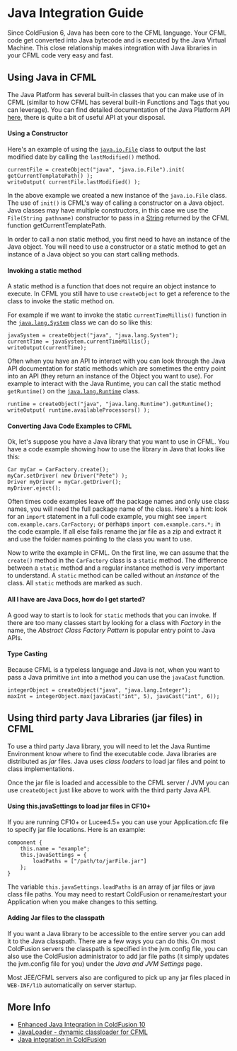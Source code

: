 # Java Integration Guide

Since ColdFusion 6, Java has been core to the CFML language. Your CFML code get converted into Java bytecode and is executed by the Java Virtual Machine. This close relationship makes integration with Java libraries in your CFML code very easy and fast.

## Using Java in CFML

The Java Platform has several built-in classes that you can make use of in CFML (similar to how CFML has several built-in Functions and Tags that you can leverage). You can find detailed documentation of the Java Platform API [here](https://docs.oracle.com/javase/8/docs/api/index.html), there is quite a bit of useful API at your disposal.

#### Using a Constructor

Here's an example of using the [`java.io.File`](https://docs.oracle.com/javase/8/docs/api/java/io/File.html) class to output the last modified date by calling the `lastModified()` method.

    currentFile = createObject("java", "java.io.File").init( getCurrentTemplatePath() );
    writeOutput( currentFile.lastModified() );

In the above example we created a new instance of the `java.io.File` class. The use of `init()` is CFML's way of calling a constructor on a Java object. Java classes may have multiple constructors, in this case we use the `File(String pathname)` constructor to pass in a [String](https://javadocs.org/string) returned by the CFML function getCurrentTemplatePath.

In order to call a non static method, you first need to have an instance of the Java object. You will need to use a constructor or a static method to get an instance of a Java object so you can start calling methods.

#### Invoking a static method

A static method is a function that does not require an object instance to execute. In CFML you still have to use `createObject` to get a reference to the class to invoke the static method on.

For example if we want to invoke the static `currentTimeMillis()` function in the [`java.lang.System`](https://docs.oracle.com/javase/8/docs/api/java/lang/System.html) class
we can do so like this:

    javaSystem = createObject("java", "java.lang.System");
    currentTime = javaSystem.currentTimeMillis();
    writeOutput(currentTime);

Often when you have an API to interact with you can look through the Java API documentation for static methods which are sometimes the entry point into an API (they return an instance of the Object you want to use). For example to interact with the Java Runtime, you can call the static method `getRuntime()` on the [`java.lang.Runtime`](https://javadocs.org/runtime) class.

    runtime = createObject("java", "java.lang.Runtime").getRuntime();
    writeOutput( runtime.availableProcessors() );

#### Converting Java Code Examples to CFML

Ok, let's suppose you have a Java library that you want to use in CFML. You have a code example showing how to use the library in Java that looks like this:

    Car myCar = CarFactory.create();
    myCar.setDriver( new Driver("Pete") );
    Driver myDriver = myCar.getDriver();
    myDriver.eject();

Often times code examples leave off the package names and only use class names, you will need the full package name of the class. Here's a hint: look for an `import` statement in a full code example, you might see `import com.example.cars.CarFactory;` or perhaps `import com.example.cars.*;` in the code example. If all else fails rename the jar file as a zip and extract it and use the folder names pointing to the class you want to use.

Now to write the example in CFML. On the first line, we can assume that the `create()` method in the `CarFactory` class is a `static` method. The difference between a `static` method and a regular instance method is very important to understand. A `static` method can be called without an _instance_ of the class. All `static` methods are marked as such.

#### All I have are Java Docs, how do I get started?

A good way to start is to look for `static` methods that you can invoke. If there are too many classes start by looking for a class with _Factory_ in the name, the _Abstract Class Factory Pattern_ is popular entry point to Java APIs.

#### Type Casting

Because CFML is a typeless language and Java is not, when you want to pass a Java primitive `int` into a method you can use the `javaCast` function.

    integerObject = createObject("java", "java.lang.Integer");
    maxInt = integerObject.max(javaCast("int", 5), javaCast("int", 6));

## Using third party Java Libraries (jar files) in CFML

To use a third party Java library, you will need to let the Java Runtime Environment know where to find the executable code. Java libraries are distributed as _jar_ files. Java uses _class loaders_ to load jar files and point to class implementations.

Once the jar file is loaded and accessible to the CFML server / JVM you can use `createObject` just like above to work with the third party Java API.

#### Using this.javaSettings to load jar files in CF10+

If you are running CF10+ or Lucee4.5+ you can use your Application.cfc file to specify jar file locations. Here is an example:

    component {
        this.name = "example";
        this.javaSettings = {
            loadPaths = ["/path/to/jarFile.jar"]
        };
    }

The variable `this.javaSettings.loadPaths` is an array of jar files or java class file paths. You may need to restart ColdFusion or rename/restart your Application when you make changes to this setting.

#### Adding Jar files to the classpath

If you want a Java library to be accessible to the entire server you can add it to the Java classpath. There are a few ways you can do this. On most ColdFusion servers the classpath is specified in the jvm.config file, you can also use the ColdFusion administrator to add jar file paths (it simply updates the jvm.config file for you) under the _Java and JVM Settings_ page.

Most JEE/CFML servers also are configured to pick up any jar files placed in `WEB-INF/lib` automatically on server startup.

## More Info

* [Enhanced Java Integration in ColdFusion 10](https://help.adobe.com/en_US/ColdFusion/10.0/Developing/WSe61e35da8d318518-106e125d1353e804331-8000.html)
* [JavaLoader - dynamic classloader for CFML](https://github.com/markmandel/JavaLoader)
* [Java integration in ColdFusion](https://helpx.adobe.com/coldfusion/using/java-integration-coldfusion.html)
